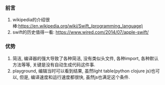 ### 前言

1. wikipedia的介绍很棒:https://en.wikipedia.org/wiki/Swift_(programming_language)
2. swift的历史值得一看: https://www.wired.com/2014/07/apple-swift/

### 优势

1. 简洁, 编译器的强大导致了各种简洁, 没有类似头文件, 各种import, 各种默认方法等等, 关键是没有自动生成代码这件事.
2. playground, 编辑当时可以看到结果, 虽然light table(python clojure js)也可以, 但是, 编译速度和运行速度都很快, 虽然js也满足这个条件.

